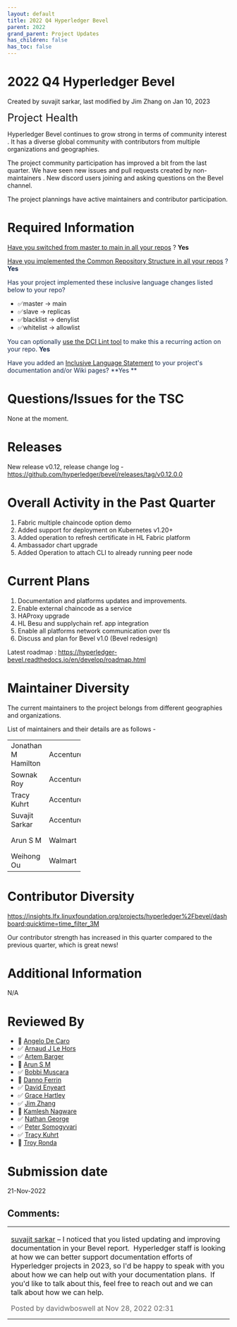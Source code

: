 ```yaml
---
layout: default
title: 2022 Q4 Hyperledger Bevel
parent: 2022
grand_parent: Project Updates
has_children: false
has_toc: false
---
```


# 2022 Q4 Hyperledger Bevel

Created by suvajit sarkar, last modified by Jim Zhang on Jan 10, 2023

<span style="letter-spacing: 0.0px;font-size: 24.0px;">Project Health</span>

Hyperledger Bevel continues to grow strong in terms of community
interest . It has a diverse global community with contributors from
multiple organizations and geographies.

The project community participation has improved a bit from the last
quarter. We have seen new issues and pull requests created by non-maintainers . New discord users joining and asking questions on the
Bevel channel.

The project plannings have active maintainers and contributor
participation.

# Required Information

<span style="color: rgb(68,68,68);"> <a href="https://wiki.hyperledger.org/display/TSC/Projects+have+two+quarters+to+comply+with+common+repo+structure?focusedCommentId=41591637#comment-41591637" rel="nofollow">Have you switched from master to main in all your
repos</a> </span> <span style="letter-spacing: 0.0px;">? **Yes**</span>

<span class="placeholder-inline-tasks" style="color: rgb(23,43,77);text-decoration: none;"> <span style="color: rgb(68,68,68);">
<a href="https://tsc.hyperledger.org/repository-structure.html" class="external-link" rel="nofollow">Have you implemented the Common
Repository Structure in all your repos</a> </span> </span> <span style="color: rgb(23,43,77);text-decoration: none;">? **Yes**</span>

<span style="color: rgb(23,43,77);text-decoration: none;"> <span style="color: rgb(23,43,77);">Has your project implemented these
inclusive language changes listed below to your repo? </span> </span>

-   ✅master → main
-   ✅slave → replicas
-   ✅blacklist → denylist
-   ✅whitelist → allowlist

<span style="color: rgb(23,43,77);text-decoration: none;"> <span style="color: rgb(23,43,77);">You can optionally
<a href="https://github.com/petermetz/gh-action-dci-lint#usage" class="external-link" rel="nofollow">use the DCI Lint tool</a> to make
this a recurring action on your repo. **Yes** </span> </span>

<span style="color: rgb(23,43,77);text-decoration: none;"> <span style="color: rgb(23,43,77);">Have you added an <a href="https://wiki.hyperledger.org/display/TSC/Inclusive+Language+Example" rel="nofollow">Inclusive Language Statement</a> to your project's
documentation and/or Wiki pages? **Yes
** </span> </span>

# Questions/Issues for the TSC

None at the moment.

# Releases

New release v0.12, release change log -
<a href="https://github.com/hyperledger/bevel/releases/tag/v0.12.0.0" class="external-link" rel="nofollow">https://github.com/hyperledger/bevel/releases/tag/v0.12.0.0</a>

# Overall Activity in the Past Quarter

1.  Fabric multiple chaincode option demo
2.  Added support for deployment on Kubernetes v1.20+
3.  Added operation to refresh certificate in HL Fabric platform
4.  Ambassador chart upgrade
5.  Added Operation to attach CLI to already running peer node

# Current Plans

1.  Documentation and platforms updates and improvements.
2.  Enable external chaincode as a service
3.  HAProxy upgrade
4.  HL Besu and supplychain ref. app integration
5.  Enable all platforms network communication over tls
6.  Discuss and plan for Bevel v1.0 (Bevel redesign)

Latest roadmap : <a href="https://hyperledger-bevel.readthedocs.io/en/develop/roadmap.html" class="external-link" rel="nofollow">https://hyperledger-bevel.readthedocs.io/en/develop/roadmap.html</a>

# Maintainer Diversity

The current maintainers to the project belongs from different
geographies and organizations.

List of maintainers and their details are as follows -

<table class="relative-table wrapped confluenceTable" style="width: 33.026%;">
<tbody>
<tr class="odd">
<td class="confluenceTd">Jonathan M Hamilton</td>
<td class="confluenceTd">Accenture</td>
<td class="confluenceTd">North America</td>
</tr>
<tr class="even">
<td class="confluenceTd">Sownak Roy</td>
<td class="confluenceTd">Accenture</td>
<td class="confluenceTd">UK</td>
</tr>
<tr class="odd">
<td class="confluenceTd">Tracy Kuhrt</td>
<td class="confluenceTd">Accenture</td>
<td class="confluenceTd">North America</td>
</tr>
<tr class="even">
<td class="confluenceTd">Suvajit Sarkar</td>
<td class="confluenceTd">Accenture</td>
<td class="confluenceTd">South Asia</td>
</tr>
<tr class="odd">
<td class="confluenceTd">Arun S M</td>
<td class="confluenceTd">Walmart</td>
<td class="confluenceTd">South Asia</td>
</tr>
<tr class="even">
<td class="confluenceTd">Weihong Ou</td>
<td class="confluenceTd">Walmart</td>
<td class="confluenceTd">North America</td>
</tr>
</tbody>
</table>



# Contributor Diversity

<a href="https://insights.lfx.linuxfoundation.org/projects/hyperledger%2Fbevel/dashboard;quicktime=time_filter_3M" class="external-link" rel="nofollow">https://insights.lfx.linuxfoundation.org/projects/hyperledger%2Fbevel/dashboard;quicktime=time_filter_3M</a>

Our contributor strength has increased in this quarter compared to the
previous quarter, which is great news!

# Additional Information

N/A

# Reviewed By

-   🔲 <span class="placeholder-inline-tasks" style="color: rgb(94,108,132);">
<a href="https://wiki.hyperledger.org/display/~angelo.decaro" class="confluence-userlink user-mention" data-username="angelo.decaro" data-linked-resource-id="16327529" data-linked-resource-version="1" data-linked-resource-type="userinfo" data-base-url="https://wiki.hyperledger.org">Angelo De Caro</a></span>
-   ✅ <span class="placeholder-inline-tasks" style="color: rgb(94,108,132);">
<a href="https://wiki.hyperledger.org/display/~lehors" class="confluence-userlink user-mention" data-username="lehors" data-linked-resource-id="2394240" data-linked-resource-version="1" data-linked-resource-type="userinfo" data-base-url="https://wiki.hyperledger.org">Arnaud J Le Hors</a></span>
-   ✅ <span class="placeholder-inline-tasks" style="color: rgb(94,108,132);">
<a href="https://wiki.hyperledger.org/display/~C0rWin" class="confluence-userlink user-mention" data-username="C0rWin" data-linked-resource-id="13865321" data-linked-resource-version="1" data-linked-resource-type="userinfo" data-base-url="https://wiki.hyperledger.org">Artem Barger</a></span>
-   🔲 <span class="placeholder-inline-tasks">
<a href="https://wiki.hyperledger.org/display/~arsulegai" class="confluence-userlink user-mention" data-username="arsulegai" data-linked-resource-id="6427759" data-linked-resource-version="2" data-linked-resource-type="userinfo" data-base-url="https://wiki.hyperledger.org">Arun S M</a> </span>
-   ✅ <span class="placeholder-inline-tasks" style="color: rgb(94,108,132);">
<a href="https://wiki.hyperledger.org/display/~Bobbijn" class="confluence-userlink user-mention" data-username="Bobbijn" data-linked-resource-id="2393198" data-linked-resource-version="2" data-linked-resource-type="userinfo" data-base-url="https://wiki.hyperledger.org">Bobbi Muscara</a></span>
-   🔲 <span class="placeholder-inline-tasks" style="color: rgb(94,108,132);">
<a href="https://wiki.hyperledger.org/display/~shemnon" class="confluence-userlink user-mention" data-username="shemnon" data-linked-resource-id="20022118" data-linked-resource-version="2" data-linked-resource-type="userinfo" data-base-url="https://wiki.hyperledger.org">Danno Ferrin</a>  </span>
-   ✅ <span class="placeholder-inline-tasks" style="color: rgb(94,108,132);">
<a href="https://wiki.hyperledger.org/display/~denyeart" class="confluence-userlink user-mention" data-username="denyeart" data-linked-resource-id="2392864" data-linked-resource-version="1" data-linked-resource-type="userinfo" data-base-url="https://wiki.hyperledger.org">David Enyeart</a></span>
-   ✅ <span class="placeholder-inline-tasks" style="color: rgb(94,108,132);">
<a href="https://wiki.hyperledger.org/display/~grace.hartley" class="confluence-userlink user-mention" data-username="grace.hartley" data-linked-resource-id="16324128" data-linked-resource-version="1" data-linked-resource-type="userinfo" data-base-url="https://wiki.hyperledger.org">Grace Hartley</a></span>
-   ✅ <span class="placeholder-inline-tasks" style="color: rgb(94,108,132);">
<a href="https://wiki.hyperledger.org/display/~jimthematrix" class="confluence-userlink user-mention" data-username="jimthematrix" data-linked-resource-id="58854075" data-linked-resource-version="1" data-linked-resource-type="userinfo" data-base-url="https://wiki.hyperledger.org">Jim Zhang</a> </span>
-   🔲 <span class="placeholder-inline-tasks">
<a href="https://wiki.hyperledger.org/display/~knagware9" class="confluence-userlink user-mention" data-username="knagware9" data-linked-resource-id="2393468" data-linked-resource-version="1" data-linked-resource-type="userinfo" data-base-url="https://wiki.hyperledger.org">Kamlesh Nagware</a></span>
-   ✅ <span class="placeholder-inline-tasks" style="color: rgb(94,108,132);">
<a href="https://wiki.hyperledger.org/display/~nage" class="confluence-userlink user-mention" data-username="nage" data-linked-resource-id="2393038" data-linked-resource-version="1" data-linked-resource-type="userinfo" data-base-url="https://wiki.hyperledger.org">Nathan George</a></span>
-   ✅ <span class="placeholder-inline-tasks" style="color: rgb(94,108,132);">
<a href="https://wiki.hyperledger.org/display/~gl7doqu97svck56tzyjzzhxj" class="confluence-userlink user-mention" data-username="gl7doqu97svck56tzyjzzhxj" data-linked-resource-id="24779271" data-linked-resource-version="1" data-linked-resource-type="userinfo" data-base-url="https://wiki.hyperledger.org">Peter Somogyvari</a></span>
-   ✅ <span class="placeholder-inline-tasks" style="color: rgb(94,108,132);">
<a href="https://wiki.hyperledger.org/display/~tkuhrt" class="confluence-userlink user-mention" data-username="tkuhrt" data-linked-resource-id="1180151" data-linked-resource-version="2" data-linked-resource-type="userinfo" data-base-url="https://wiki.hyperledger.org">Tracy Kuhrt</a> </span>
-   🔲 <span class="placeholder-inline-tasks" style="color: rgb(94,108,132);">
<a href="https://wiki.hyperledger.org/display/~troyronda" class="confluence-userlink user-mention" data-username="troyronda" data-linked-resource-id="9110618" data-linked-resource-version="2" data-linked-resource-type="userinfo" data-base-url="https://wiki.hyperledger.org">Troy Ronda</a> </span>

# <span class="placeholder-inline-tasks">Submission date </span>

<span class="placeholder-inline-tasks"> 21-Nov-2022 </span>



## Comments:

<table data-border="0" width="100%">
<colgroup>
<col style="width: 100%" />
</colgroup>
<tbody>
<tr class="odd">
<td><span id="comment-78022582"></span>
<p><a href="https://wiki.hyperledger.org/display/~suvajit-sarkar" class="confluence-userlink user-mention" data-username="suvajit-sarkar" data-linked-resource-id="31196593" data-linked-resource-version="1" data-linked-resource-type="userinfo" data-base-url="https://wiki.hyperledger.org">suvajit sarkar</a> – I
noticed that you listed updating and improving documentation in your
Bevel report.  Hyperledger staff is looking at how we can better support
documentation efforts of Hyperledger projects in 2023, so I'd be happy
to speak with you about how we can help out with your documentation
plans.  If you'd like to talk about this, feel free to reach out and we
can talk about how we can help.</p>
<div class="smallfont" data-align="left" style="color: #666666; width: 98%; margin-bottom: 10px;">
 Posted by davidwboswell
at Nov 28, 2022 02:31 </div ></td>
</tr>
</tbody>
</table>




